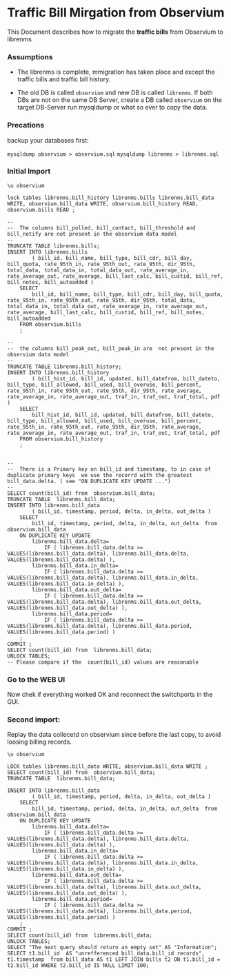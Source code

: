 # Traffic Bill Mirgation from Observium

This Document describes how to migrate the **traffic bills** from Observium to librenms

### Assumptions

* The librenms is complete, mmigration has taken place and except the traffic bills and traffic bill history.

* The old DB is called ``observium`` and new DB is called ``librenms``. If both DBs are not on the same DB Server, create a DB called ``observium`` on the target DB-Server run mysqldump or what so ever to copy the data.

### Precations

backup your databases first:

``mysqldump observium > observium.sql``
``mysqldump librenms > librenms.sql``


### Initial Import

```
\u observium

lock tables librenms.bill_history librenms.bills librenms.bill_data WRITE, observium.bill_data WRITE, observium.bill_history READ, observium.bills READ ;

--  
--  The columns bill_polled, bill_contact, bill_threshold and bill_notify are not present in the observium data model
--   
TRUNCATE TABLE librenms.bills;
INSERT INTO librenms.bills 
        ( bill_id, bill_name, bill_type, bill_cdr, bill_day, bill_quota, rate_95th_in, rate_95th_out, rate_95th, dir_95th, total_data, total_data_in, total_data_out, rate_average_in, rate_average_out, rate_average, bill_last_calc, bill_custid, bill_ref, bill_notes, bill_autoadded ) 
    SELECT 
        bill_id, bill_name, bill_type, bill_cdr, bill_day, bill_quota, rate_95th_in, rate_95th_out, rate_95th, dir_95th, total_data, total_data_in, total_data_out, rate_average_in, rate_average_out, rate_average, bill_last_calc, bill_custid, bill_ref, bill_notes, bill_autoadded  
    FROM observium.bills
    ;
    
--  
--  the columns bill_peak_out, bill_peak_in are  not present in the observium data model
--  
TRUNCATE TABLE librenms.bill_history;
INSERT INTO librenms.bill_history 
        ( bill_hist_id, bill_id, updated, bill_datefrom, bill_dateto, bill_type, bill_allowed, bill_used, bill_overuse, bill_percent, rate_95th_in, rate_95th_out, rate_95th, dir_95th, rate_average, rate_average_in, rate_average_out, traf_in, traf_out, traf_total, pdf )
    SELECT 
        bill_hist_id, bill_id, updated, bill_datefrom, bill_dateto, bill_type, bill_allowed, bill_used, bill_overuse, bill_percent, rate_95th_in, rate_95th_out, rate_95th, dir_95th, rate_average, rate_average_in, rate_average_out, traf_in, traf_out, traf_total, pdf  
    FROM observium.bill_history 
    ;
 

--  
--  There is a Primary key on bill_id and timestamp, to in case of duplicate primary keys  we use the recorrd with the greatest bill_data.delta. ( see "ON DUPLICATE KEY UPDATE ...")
--  
SELECT count(bill_id) from  observium.bill_data;
TRUNCATE TABLE  librenms.bill_data;
INSERT INTO librenms.bill_data 
        ( bill_id, timestamp, period, delta, in_delta, out_delta ) 
    SELECT  
        bill_id, timestamp, period, delta, in_delta, out_delta  from  observium.bill_data  
    ON DUPLICATE KEY UPDATE
        librenms.bill_data.delta=
            IF ( librenms.bill_data.delta >= VALUES(librenms.bill_data.delta), librenms.bill_data.delta, VALUES(librenms.bill_data.delta) ),
        librenms.bill_data.in_delta=
            IF ( librenms.bill_data.delta >= VALUES(librenms.bill_data.delta), librenms.bill_data.in_delta, VALUES(librenms.bill_data.in_delta) ),
        librenms.bill_data.out_delta=
            IF ( librenms.bill_data.delta >= VALUES(librenms.bill_data.delta), librenms.bill_data.out_delta, VALUES(librenms.bill_data.out_delta) ),
        librenms.bill_data.period=
            IF ( librenms.bill_data.delta >= VALUES(librenms.bill_data.delta), librenms.bill_data.period, VALUES(librenms.bill_data.period) )
    ;
COMMIT ;
SELECT count(bill_id) from  librenms.bill_data;
UNLOCK TABLES;
-- Please compare if the  count(bill_id) values are reasonable
```

### Go to the WEB UI

Now  chek if everything worked OK and reconnect the switchports in the GUI.

### Second import:
Replay the data collecetd on observium since before the last copy, to avoid loosing billing records.


```
\u observium

LOCK tables librenms.bill_data WRITE, observium.bill_data WRITE ;
SELECT count(bill_id) from  observium.bill_data;
TRUNCATE TABLE  librenms.bill_data;
 
INSERT INTO librenms.bill_data 
        ( bill_id, timestamp, period, delta, in_delta, out_delta ) 
    SELECT  
        bill_id, timestamp, period, delta, in_delta, out_delta  from  observium.bill_data  
    ON DUPLICATE KEY UPDATE
        librenms.bill_data.delta=
            IF ( librenms.bill_data.delta >= VALUES(librenms.bill_data.delta), librenms.bill_data.delta, VALUES(librenms.bill_data.delta) ),
        librenms.bill_data.in_delta=
            IF ( librenms.bill_data.delta >= VALUES(librenms.bill_data.delta), librenms.bill_data.in_delta, VALUES(librenms.bill_data.in_delta) ),
        librenms.bill_data.out_delta=
            IF ( librenms.bill_data.delta >= VALUES(librenms.bill_data.delta), librenms.bill_data.out_delta, VALUES(librenms.bill_data.out_delta) ),
        librenms.bill_data.period=
            IF ( librenms.bill_data.delta >= VALUES(librenms.bill_data.delta), librenms.bill_data.period, VALUES(librenms.bill_data.period) )
    ;
COMMIT ;
SELECT count(bill_id) from  librenms.bill_data;
UNLOCK TABLES;
SELECT "The next query should return an empty set" AS "Information";
SELECT t1.bill_id  AS "unrefferenced bill_data.bill_id records", t1.timestamp  from bill_data AS t1 LEFT JOIN bills t2 ON t1.bill_id = t2.bill_id WHERE t2.bill_id IS NULL LIMIT 100;
```

